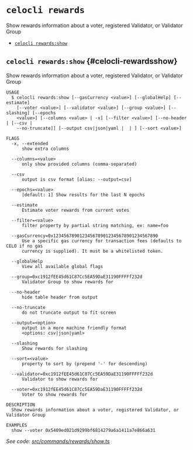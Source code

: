 `celocli rewards`
=================

Show rewards information about a voter, registered Validator, or Validator Group

* [`celocli rewards:show`](#celocli-rewardsshow)

## `celocli rewards:show` {#celocli-rewardsshow}

Show rewards information about a voter, registered Validator, or Validator Group

```
USAGE
  $ celocli rewards:show [--gasCurrency <value>] [--globalHelp] [--estimate]
    [--voter <value>] [--validator <value>] [--group <value>] [--slashing] [--epochs
    <value>] [--columns <value> | -x] [--filter <value>] [--no-header | [--csv |
    --no-truncate]] [--output csv|json|yaml |  | ] [--sort <value>]

FLAGS
  -x, --extended
      show extra columns

  --columns=<value>
      only show provided columns (comma-separated)

  --csv
      output is csv format [alias: --output=csv]

  --epochs=<value>
      [default: 1] Show results for the last N epochs

  --estimate
      Estimate voter rewards from current votes

  --filter=<value>
      filter property by partial string matching, ex: name=foo

  --gasCurrency=0x1234567890123456789012345678901234567890
      Use a specific gas currency for transaction fees (defaults to CELO if no gas
      currency is supplied). It must be a whitelisted token.

  --globalHelp
      View all available global flags

  --group=0xc1912fEE45d61C87Cc5EA59DaE31190FFFFf232d
      Validator Group to show rewards for

  --no-header
      hide table header from output

  --no-truncate
      do not truncate output to fit screen

  --output=<option>
      output in a more machine friendly format
      <options: csv|json|yaml>

  --slashing
      Show rewards for slashing

  --sort=<value>
      property to sort by (prepend '-' for descending)

  --validator=0xc1912fEE45d61C87Cc5EA59DaE31190FFFFf232d
      Validator to show rewards for

  --voter=0xc1912fEE45d61C87Cc5EA59DaE31190FFFFf232d
      Voter to show rewards for

DESCRIPTION
  Show rewards information about a voter, registered Validator, or Validator Group

EXAMPLES
  show --voter 0x5409ed021d9299bf6814279a6a1411a7e866a631
```

_See code: [src/commands/rewards/show.ts](https://github.com/celo-org/developer-tooling/tree/master/packages/cli/src/commands/rewards/show.ts)_
